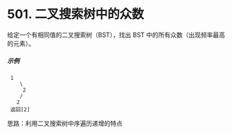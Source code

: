 # 501. 二叉搜索树中的众数
给定一个有相同值的二叉搜索树（BST），找出 BST 中的所有众数（出现频率最高的元素）。

##### 示例
     1
        \
         2
        /
       2
     返回[2]

思路：利用二叉搜索树中序遍历递增的特点
